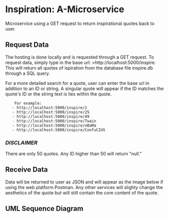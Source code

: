 # Inspiration: A-Microservice

Microservice using a GET request to return inspirational quotes back to user.

## Request Data
The hosting is done locally and is requested through a GET request. To request data, simply type in the base url: >http://localhost:5000/inspire.
This will return all quotes of ispiration from the database file inspire.db through a SQL query. 

For a more detailed search for a quote, user can enter the base url in addition to an ID or string. A singular quote will appear if the ID matches the quote's ID or the string text is lies within the quote.

```
    For example: 
   - http://localhost:5000/inspire/1
   - http://localhost:5000/inspire/25
   - http://localhost:5000/inspire/49
   - http://localhost:5000/inspire/Twain
   - http://localhost:5000/inspire/oBaMa
   - http://localhost:5000/inspire/ConfuCIUS
 ```
       
### *DISCLAIMER*
There are only 50 quotes. Any ID higher than 50 will return "null."

## Receive Data
Data will be returned to user as JSON and will appear as the image below if using the web platform Postman. Any other services will slighty change the aesthetics of the quote but will still contain the core content of the quote.

## UML Sequence Diagram
